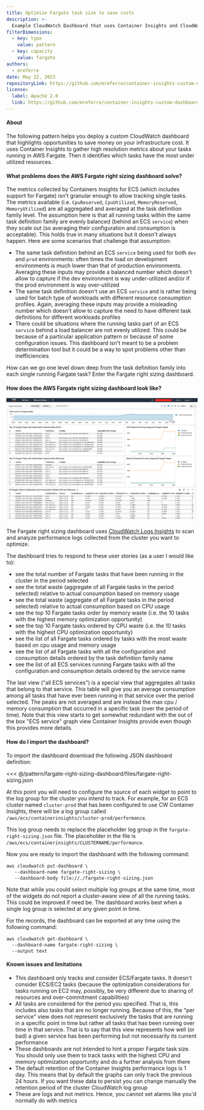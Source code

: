 ```yaml
---
title: Optimize Fargate task size to save costs
description: >-
  Example CloudWatch Dashboard that uses Container Insights and CloudWatch Log Insights queries to identify AWS Fargate tasks that are sized too large for their utilization.
filterDimensions:
  - key: type
    value: pattern
  - key: capacity
    value: fargate
authors:
  - mreferre
date: May 22, 2023
repositoryLink: https://github.com/mreferre/container-insights-custom-dashboards
license:
  label: Apache 2.0
  link: https://github.com/mreferre/container-insights-custom-dashboards/blob/master/LICENSE
---
```


#### About

The following pattern helps you deploy a custom CloudWatch dashboard that highlights opportunities to save money on your infrastructure cost. It uses Container Insights to gather high resolution metrics about your tasks running in AWS Fargate. Then it identifies which tasks have the most under utilized resources.

#### What problems does the AWS Fargate right sizing dashboard solve?

The metrics collected by Containers Insights for ECS (which includes support for Fargate) isn't granular enough to allow tracking single tasks. The metrics available (i.e. `CpuReserved`, `CpuUtilized`, `MemoryReserved`, `MemoryUtilized`) are all aggregated and averaged at the task definition family level. The assumption here is that all running tasks within the same task definition family are evenly balanced (behind an ECS `service`) when they scale out (so averaging their configuration and consumption is acceptable). This holds true in many situations but it doesn't always happen. Here are some scenarios that challenge that assumption:

- The same task definition behind an ECS `service` being used for both `dev` and `prod` environments: often times the load on development environments is much lower than that of production environments. Averaging these inputs may provide a balanced number which doesn't allow to capture if the dev environment is way under-utilized and/or if the prod environment is way over-utilized
- The same task definition doesn't use an ECS `service` and is rather being used for batch type of workloads with different resource consumption profiles. Again, averaging these inputs may provide a misleading number which doesn't allow to capture the need to have different task definitions for different workloads profiles
- There could be situations where the running tasks part of an ECS `service` behind a load balancer are not evenly utilized. This could be because of a particular application pattern or because of some configuration issues. This dashboard isn't meant to be a problem determination tool but it could be a way to spot problems other than inefficiencies

How can we go one level down deep from the task definition family into each single running Fargate task? Enter the Fargate right sizing dashboard.

#### How does the AWS Fargate right sizing dashboard look like?

![fargate-right-sizing](files/fargate-right-sizing.png)

The Fargate right sizing dashboard uses [CloudWatch Logs Insights](https://docs.aws.amazon.com/AmazonCloudWatch/latest/logs/AnalyzingLogData.html) to scan and analyze performance logs collected from the cluster you want to optimize.

The dashboard tries to respond to these user stories (as a user I would like to):
- see the total number of Fargate tasks that have been running in the cluster in the period selected
- see the total waste (aggregate of all Fargate tasks in the period selected) relative to actual consumption based on memory usage
- see the total waste (aggregate of all Fargate tasks in the period selected) relative to actual consumption based on CPU usage
- see the top 10 Fargate tasks order by memory waste (i.e. the 10 tasks with the highest memory optimization opportunity)
- see the top 10 Fargate tasks ordered by CPU waste (i.e. the 10 tasks with the highest CPU optimization opportunity)
- see the list of all Fargate tasks ordered by tasks with the most waste based on cpu usage and memory usage
- see the list of all Fargate tasks with all the configuration and consumption details ordered by the task definition family name
- see the list of all ECS services running Fargate tasks with all the configuration and consumption details ordered by the service name

The last view ("all ECS services") is a special view that aggregates all tasks that belong to that service. This table will give you an average consumption among all tasks that have ever been running in that service over the period selected. The peaks are not averaged and are instead the max cpu / memory consumption that occurred in a specific task (over the period of time). Note that this view starts to get somewhat redundant with the out of the box "ECS service" graph view Container Insights provide even though this provides more details.

#### How do I import the dashboard?

To import the dashboard download the following JSON dashboard definition:

<<< @/pattern/fargate-right-sizing-dashboard/files/fargate-right-sizing.json

At this point you will need to configure the source of each widget to point to the log group for the cluster you intend to track. For example, for an ECS cluster named `cluster-prod` that has been configured to use CW Container Insights, there will be a log group called `/aws/ecs/containerinsights/cluster-prod/performance`.

This log group needs to replace the placeholder log group in the `fargate-right-sizing.json` file. The placeholder in the file is `/aws/ecs/containerinsights/CLUSTERNAME/performance`.

Now you are ready to import the dashboard with the following command:
```shell
aws cloudwatch put-dashboard \
   --dashboard-name fargate-right-sizing \
   --dashboard-body file://./fargate-right-sizing.json
```

Note that while you could select multiple log groups at the same time, most of the widgets do not report a cluster-aware view of all the running tasks. This could be improved if need be. The dashboard works best when a single log group is selected at any given point in time.

For the records, the dashboard can be exported at any time using the following command:
```
aws cloudwatch get-dashboard \
  --dashboard-name fargate-right-sizing \
  --output text
```

#### Known issues and limitations

- This dashboard only tracks and consider ECS/Fargate tasks. It doesn't consider ECS/EC2 tasks (because the optimization considerations for tasks running on EC2 may, possibly, be very different due to sharing of resources and over-commitment capabilities)
- All tasks are considered for the period you specified. That is, this includes also tasks that are no longer running. Because of this, the "per service" view does not represent exclusively the tasks that are running in a specific point in time but rather all tasks that has been running over time in that service. That is to say that this view represents how well (or bad) a given service has been performing but not necessarily its current performance
- These dashboards are not intended to hint a proper Fargate task size. You should only use them to track tasks with the highest CPU and memory optimization opportunity and do a further analysis from there
- The default retention of the Container Insights performance logs is 1 day. This means that by default the graphs can only track the previous 24 hours. If you want these data to persist you can change manually the retention period of the cluster CloudWatch log group
- These are logs and not metrics. Hence, you cannot set alarms like you'd normally do with metrics
